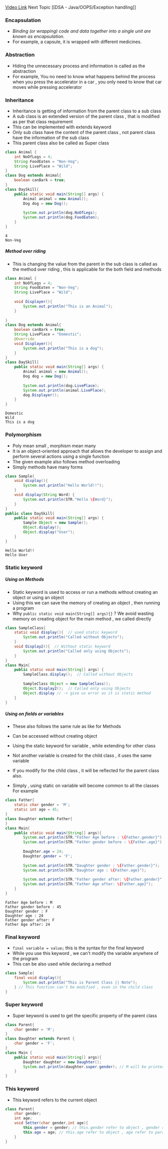 [Video Link](https://youtu.be/nqB3qAtDLKU?si=8pv6ItayjOumeaJU&t=3947)
Next Topic [[DSA - Java/OOPS/Exception handling]]
### Encapsulation
- _Binding (or wrapping) code and data together into a single unit are known as encapsulation_. 
- For example, a capsule, it is wrapped with different medicines.
### Abstraction
- Hiding the unnecessary process and information is called as the abstraction
- For example, You no need to know what happens behind the process when you press the accelerator in a car , you only need to know that car moves while pressing accelerator
### Inheritance
- Inheritance is getting of information from the parent class to a sub class
- A sub class is an extended version of the parent class , that is modified as per that class requirement
- This can be implemented with extends keyword
- Only sub class have the content of the parent class , not parent class have the information of the sub class
- This parent class also be called as Super class
```Java
class Animal {  
    int NoOfLegs = 4;  
    String FoodEaten = "Non-Veg";  
    String LivePlace = "Wild";  
}  
class Dog extends Animal{  
    boolean canBark = true;  
}  
class DaySkill{  
    public static void main(String[] args) {  
        Animal animal = new Animal();  
        Dog dog = new Dog();  
        
        System.out.println(dog.NoOfLegs);  
        System.out.println(dog.FoodEaten);  
    }  
}
```
```Output 
4
Non-Veg
```

##### Method over riding 
- This is changing the value from the parent in the sub class is called as the method over riding , this is applicable for the both field and methods

``` Java
class Animal {  
    int NoOfLegs = 4;  
    String FoodEaten = "Non-Veg";  
    String LivePlace = "Wild";  
  
    void Displayer(){  
        System.out.println("This is an Animal");  
    }  
  
}  
class Dog extends Animal{  
    boolean canBark = true;  
    String LivePlace = "Domestic";  
    @Override  
    void Displayer(){  
        System.out.println("This is a dog");  
    }  
}  
class DaySkill{  
    public static void main(String[] args) {  
        Animal animal = new Animal();  
        Dog dog = new Dog();  
  
        System.out.println(dog.LivePlace);  
        System.out.println(animal.LivePlace);  
        dog.Displayer();  
    }  
}
```
```Output
Domestic
Wild
This is a dog
```

### Polymorphism
- Poly mean small ,  morphism mean many
- It is an object-oriented approach that allows the developer to assign and perform several actions using a single function
- The given example also follows method overloading
- Simply methods have many forms
```Java
class Sample{  
    void display(){  
        System.out.println("Hello World!!");  
    }  
    void display(String Word) {  
        System.out.println(STR."Hello \{Word}");  
    }  
}  
public class DaySkill{  
    public static void main(String[] args) {  
        Sample Object = new Sample();  
        Object.display();  
        Object.display("User");  
    }  
}
```
```Output
Hello World!!
Hello User
```

### Static keyword
##### Using on Methods
- Static keyword is used to access or run a methods without creating an object or using an object
- Using this we can save the memory of creating an object , then running a program
- Why ``public static void main(String[] args){}`` ?
We avoid wasting memory on creating object for the main method , we called directly
```Java
class SampleClass{  
    static void display(){  // used static keyword
        System.out.println("Called without Objects");  
    }  
    void Display2(){  // Without static keyword
        System.out.println("Called only using Objects");  
    }  
}  
class Main{  
    public static void main(String[] args) {  
        SampleClass.display();  // Called without Objects
          
        SampleClass Object = new SampleClass();  
        Object.Display2();  // Called only using Objects
        Object.display // -> give us error as it is static method
    }  
}
```
##### Using on fields or variables
- These also follows the same rule as like for Methods 
- Can be accessed without creating object

- Using the static keyword for variable , while extending for other class 
- Not another variable is created for the child class , it uses the same variable 
- If you modify for the child class , it will be reflected for the parent class also.
- Simply , using static on variable will become common to all the classes
For example
```Java
class Father{  
    static char gender = 'M';  
    static int age = 45;  
}  
class Daughter extends Father{  
}  
class Main{  
    public static void main(String[] args){  
        System.out.println(STR."Father Age before : \{Father.gender}");  
        System.out.println(STR."Father gender before : \{Father.age}");  
        
        Daughter.age = 24;  
        Daughter.gender = 'F';  
        
        System.out.println(STR."Daughter gender : \{Father.gender}");  
        System.out.println(STR."Daughter age : \{Father.age}");   
        
        System.out.println(STR."Father gender after: \{Father.gender}");  
        System.out.println(STR."Father Age after: \{Father.age}");  
    }  
}
```
```Output
Father Age before : M
Father gender before : 45
Daughter gender : F
Daughter age : 24
Father gender after: F
Father Age after: 24
```

### Final keyword
- ``final variable = value;`` this is the syntax for the final keyword
- While you use this keyword , we can't modify the variable anywhere of the program
- This can be also used while declaring a method
```Java
class Sample{
	final void display(){
		System.out.println("This is Parent Class || Note");
	} // This function can't be modified , even in the child class
}
```

### Super keyword
- Super keyword is used to get the specific property of the parent class
```Java
class Parent{
	char gender = 'M';
}
class Daughter extends Parent {
	char gender = 'F';
}
class Main {
	public static void main(String[] args){
		Daughter daughter = new Daughter();
		System.out.println(daughter.super.gender); // M will be printed
	}
}
```

### This keyword
- This keyword refers to the current object
```Java
class Parent{
	char gender;
	int age;
	void Setter(char gender,int age){
		this.gender = gender; // this.gender refer to object , gender refer to parameter
		this.age = age; // this.age refer to object , age refer to parameter
	}
}
```

